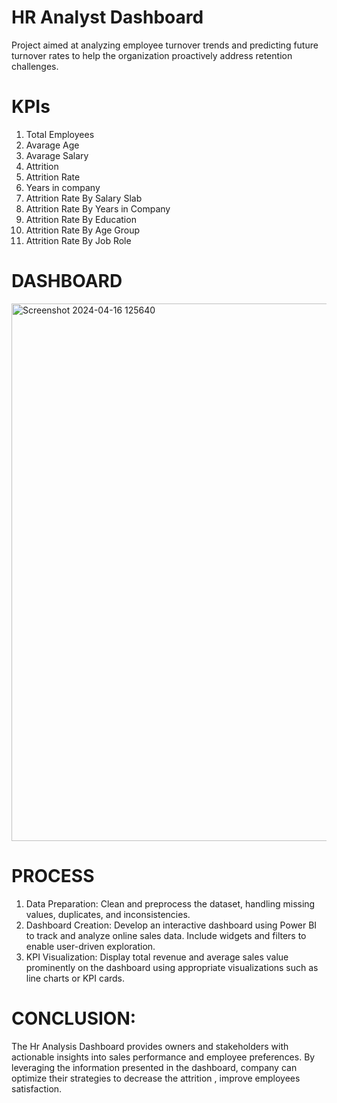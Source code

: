 # HR Analyst Dashboard #
Project aimed at analyzing employee turnover trends and predicting future turnover rates to help the organization proactively address retention challenges.

# KPIs #
1. Total Employees
2. Avarage Age
3. Avarage Salary
4. Attrition
5. Attrition Rate
6. Years in company
7. Attrition Rate By Salary Slab
8. Attrition Rate By Years in Company
9. Attrition Rate By Education
10. Attrition Rate By Age Group
11. Attrition Rate By Job Role


# DASHBOARD #
<img width="860" alt="Screenshot 2024-04-16 125640" src="https://github.com/SwetaMallick01/HRANALYST-/assets/132562651/a71b3bcf-222f-446d-992e-baf27fe82255">

# PROCESS #
1. Data Preparation: Clean and preprocess the dataset, handling missing values, duplicates, and inconsistencies.
2. Dashboard Creation: Develop an interactive dashboard using Power BI to track and analyze online sales data. Include widgets and filters to enable user-driven exploration.
3. KPI Visualization: Display total revenue and average sales value prominently on the dashboard using appropriate visualizations such as line charts or KPI cards.

# CONCLUSION:
The Hr Analysis Dashboard provides owners and stakeholders with actionable insights into sales performance and employee preferences. By leveraging the information presented in the dashboard, company can optimize their strategies to decrease the attrition , improve employees satisfaction.

